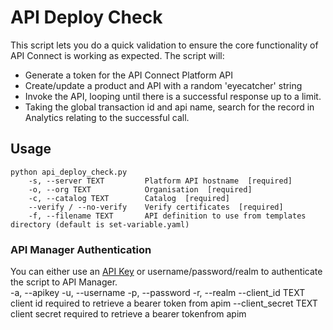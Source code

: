 # API Deploy Check

This script lets you do a quick validation to ensure the core functionality of API Connect is working as expected. The script will:

- Generate a token for the API Connect Platform API
- Create/update a product and API with a random 'eyecatcher' string
- Invoke the API, looping until there is a successful response up to a limit.
- Taking the global transaction id and api name, search for the record in Analytics relating to the successful call.

## Usage

    python api_deploy_check.py 
        -s, --server TEXT         Platform API hostname  [required]
        -o, --org TEXT            Organisation  [required]
        -c, --catalog TEXT        Catalog  [required]
        --verify / --no-verify    Verify certificates  [required]
        -f, --filename TEXT       API definition to use from templates directory (default is set-variable.yaml)

### API Manager Authentication

You can either use an [API Key](https://www.ibm.com/docs/en/api-connect/10.0.8?topic=applications-managing-platform-rest-api-keys) or username/password/realm to authenticate the script to API Manager.  
        -a, --apikey
        -u, --username
        -p, --password
        -r, --realm
        --client_id TEXT      client id required to retrieve a bearer token from apim
        --client_secret TEXT  client secret required to retrieve a bearer tokenfrom apim

